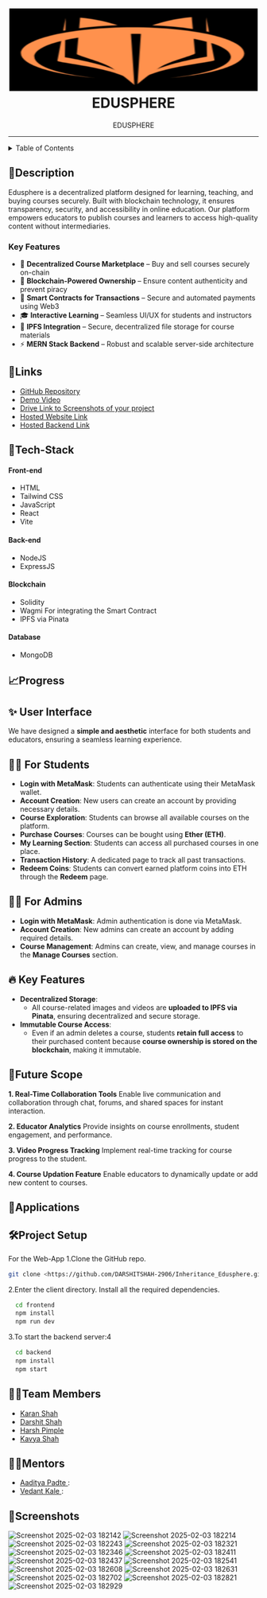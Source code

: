 
<h1 align="center">
  <a href="https://github.com/DARSHITSHAH-2906/Inheritance_Edusphere/blob/main/Edusphere%20logo.png">
    <img src="https://github.com/DARSHITSHAH-2906/Inheritance_Edusphere/blob/main/Edusphere%20logo.png" alt="CoC Inheritance 2024 Tragic Bytes " width="500" height="166">
  </a>
  <br>
 EDUSPHERE
</h1>

<div align="center">
   EDUSPHERE
</div>
<hr>

<details>
<summary>Table of Contents</summary>

- [Description](#description)
- [Links](#links)
- [Tech Stack](#tech-stack)
- [Progress](#progress)
- [Future Scope](#future-scope)
- [Applications](#applications)
- [Project Setup](#project-setup)
- [Usage](#usage)
- [Team Members](#team-members)
- [Mentors](#mentors)
- [Screenshots](#screenshots)

</details>

## 📝Description
Edusphere is a decentralized platform designed for learning, teaching, and buying courses securely. Built with blockchain technology, it ensures transparency, security, and accessibility in online education. Our platform empowers educators to publish courses and learners to access high-quality content without intermediaries.

### **Key Features**  
- 🚀 **Decentralized Course Marketplace** – Buy and sell courses securely on-chain  
- 🔗 **Blockchain-Powered Ownership** – Ensure content authenticity and prevent piracy  
- 📜 **Smart Contracts for Transactions** – Secure and automated payments using Web3  
- 🎓 **Interactive Learning** – Seamless UI/UX for students and instructors  
- 📂 **IPFS Integration** – Secure, decentralized file storage for course materials  
- ⚡ **MERN Stack Backend** – Robust and scalable server-side architecture  



## 🔗Links

- [GitHub Repository](https://github.com/DARSHITSHAH-2906/Inheritance_Edusphere)
- [Demo Video](https://drive.google.com/file/d/1A1JiiTXZY2mY4AgW294rtE2c8LXkjePg/view?usp=sharing)
- [Drive Link to Screenshots of your project](https://drive.google.com/drive/folders/1AUFPzK9yaPfYAL0EGEkEaTZ2XZz0PhYZ)
- [Hosted Website Link]()
- [Hosted Backend Link](http://localhost:3000)



## 🤖Tech-Stack

#### Front-end
- HTML
- Tailwind CSS
- JavaScript
- React
- Vite

#### Back-end
- NodeJS
- ExpressJS
  
#### Blockchain
- Solidity
- Wagmi For integrating the Smart Contract
- IPFS via Pinata
  
#### Database
- MongoDB


## 📈Progress
## ✨ **User Interface**  
We have designed a **simple and aesthetic** interface for both students and educators, ensuring a seamless learning experience.  

## 👨‍🎓 **For Students**  
- **Login with MetaMask**: Students can authenticate using their MetaMask wallet.  
- **Account Creation**: New users can create an account by providing necessary details.  
- **Course Exploration**: Students can browse all available courses on the platform.  
- **Purchase Courses**: Courses can be bought using **Ether (ETH)**.  
- **My Learning Section**: Students can access all purchased courses in one place.  
- **Transaction History**: A dedicated page to track all past transactions.  
- **Redeem Coins**: Students can convert earned platform coins into ETH through the **Redeem** page.  

## 👨‍🏫 **For Admins**  
- **Login with MetaMask**: Admin authentication is done via MetaMask.  
- **Account Creation**: New admins can create an account by adding required details.  
- **Course Management**: Admins can create, view, and manage courses in the **Manage Courses** section.  

## 🔥 **Key Features**  
- **Decentralized Storage**:  
  - All course-related images and videos are **uploaded to IPFS via Pinata**, ensuring decentralized and secure storage.  
- **Immutable Course Access**:  
  - Even if an admin deletes a course, students **retain full access** to their purchased content because **course ownership is stored on the blockchain**, making it immutable.  



## 🔮Future Scope
**1. Real-Time Collaboration Tools** 
Enable live communication and collaboration through chat, forums, and shared spaces for instant interaction.  

**2. Educator Analytics** 
Provide insights on course enrollments, student engagement, and performance.  

**3. Video Progress Tracking** Implement real-time tracking for course progress to the student.  

**4. Course Updation Feature** Enable educators to dynamically update or add new content to courses. 

##  **💸Applications**



## 🛠Project Setup

For the Web-App 1.Clone the GitHub repo.
```bash
git clone <https://github.com/DARSHITSHAH-2906/Inheritance_Edusphere.git>
```
2.Enter the client directory. Install all the required dependencies.
```bash
  cd frontend
  npm install
  npm run dev
```

3.To start the backend server:4
```bash
  cd backend
  npm install
  npm start
```

## 👨‍💻Team Members

- [Karan Shah](https://github.com/KaranShah1911)
- [Darshit Shah ](https://github.com/DARSHITSHAH-2906)
- [Harsh Pimple ](https://github.com/harshp1321)
- [Kavya Shah ](https://github.com/KavyaShah1105)

## 👨‍🏫Mentors

- [Aaditya Padte ]():
- [Vedant Kale ]():

## 📱Screenshots
![Screenshot 2025-02-03 182142](https://github.com/user-attachments/assets/942864bc-889e-413c-b24a-a78708be3ae3)
![Screenshot 2025-02-03 182214](https://github.com/user-attachments/assets/62e9fdbb-84ab-4862-bdc9-d7f0956fc7eb)
![Screenshot 2025-02-03 182243](https://github.com/user-attachments/assets/730be69b-12db-4dd1-bff6-454cd1a509d1)
![Screenshot 2025-02-03 182321](https://github.com/user-attachments/assets/eb4640d7-845e-4f66-9d65-a4ea32e26b38)
![Screenshot 2025-02-03 182346](https://github.com/user-attachments/assets/007de288-87da-4f59-acd7-f703522065f5)
![Screenshot 2025-02-03 182411](https://github.com/user-attachments/assets/b06fe1cd-6196-4901-83b4-71c0cc3b2991)
![Screenshot 2025-02-03 182437](https://github.com/user-attachments/assets/4319dc9a-e636-4bb0-aba7-4b8af3a59f89)
![Screenshot 2025-02-03 182541](https://github.com/user-attachments/assets/2100a9fc-e16e-45ce-b4ee-8740893b78a5)
![Screenshot 2025-02-03 182608](https://github.com/user-attachments/assets/0e0cf2d3-2b14-46e5-a089-cb8efde7f0ab)
![Screenshot 2025-02-03 182631](https://github.com/user-attachments/assets/6cd45fe8-2541-4529-8d78-51cc1c681282)
![Screenshot 2025-02-03 182702](https://github.com/user-attachments/assets/145ad1cb-dfaf-433c-8427-a5a3604aa1dc)
![Screenshot 2025-02-03 182821](https://github.com/user-attachments/assets/7d3001e9-fdc5-4e7d-8a70-d0f00f320969)
![Screenshot 2025-02-03 182929](https://github.com/user-attachments/assets/0a8fab1e-f44d-4537-a4fb-d415ec7e6db9)
